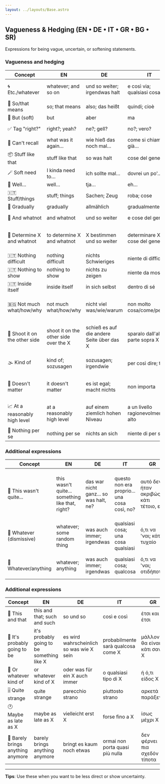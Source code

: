 ```yaml
---
layout: ../layouts/Base.astro
---
```

## Vagueness & Hedging (EN • DE • IT • GR • BG • SR)

Expressions for being vague, uncertain, or softening statements.

### Vagueness and hedging
| Concept | EN | DE | IT | GR | BG | SR |
|---|---|---|---|---|---|---|
| 🌀 Etc./whatever | whatever; and so on | und so weiter; irgendwas halt | e così via; qualsiasi cosa | και τα λοιπά; ό,τι να 'ναι | не знам си какво… | itd.; šta god |
| 🔁 So/that means | so; that means | also; das heißt | quindi; cioè | άρα; δηλαδή | значи | dakle; to znači |
| 🚧 But (soft) | but | aber | ma | αλλά | ама | ali |
| ✅ Tag "right?" | right?; yeah? | ne?; gell? | no?; vero? | έτσι; σωστά; ε; | нали?; нали вече спа не | jel da?; zar ne? |
| 🧠 Can't recall | what was it again… | wie hieß das noch mal… | come si chiamava già… | πώς το λέγανε… | к'во беше там… | kako se ono zvaše... |
| 📦 Stuff like that | stuff like that | so was halt | cose del genere | τέτοια πράγματα | такива там | takve stvari |
| 🪄 Soft need | I kinda need to… | ich sollte mal… | dovrei un po'… | κάπως πρέπει να… | нещо трябва да… | trebalo bi da... |
| 🤷 Well… | well… | tja… | eh… | ε… | еми… | pa... |
| 🇮🇹 Stuff/things | stuff; things | Sachen; Zeug | roba; cose | πράγματα; αντικείμενα | неща; работи | stvari |
| 🤷 Gradually | gradually | allmählich | gradualmente | σταδιακά | постепенно | postepeno |
| 🤷 And whatnot | and whatnot | und so weiter | e cose del genere | και τα λοιπά | и какво ли не | i šta sve ne |
| 🤷 Determine X and whatnot | to determine X and whatnot | X bestimmen und so weiter | determinare X e cose del genere | να καθορίσω X και τα λοιπά | да определя X и какво ли не | odrediti X i šta sve ne |
| 🇮🇹 Nothing difficult | nothing difficult | nichts Schwieriges | niente di difficile | τίποτα δύσκολο | нищо трудно | ništa teško |
| 🇮🇹 Nothing to show | nothing to show | nichts zu zeigen | niente da mostrare | τίποτα να δείξω | нищо за показване | ništa za pokazati |
| 🇮🇹 Inside itself | inside itself | in sich selbst | dentro di sé | μέσα του | в себе си | unutar sebe |
| 🇧🇬 Not much what/how/why | not much what/how/why | nicht viel was/wie/warum | non molto cosa/come/perché | όχι πολύ τι/πώς/γιατί | то няма много какво/как/защо | nema mnogo šta/kako/zašto |
| 🤷 Shoot it on the other side | shoot it on the other side over the X | schieß es auf die andere Seite über das X | sparalo dall'altra parte sopra X | ρίξ' το από την άλλη πλευρά πάνω από το X | стреляй го от другата страна над X | prebaci to na drugu stranu preko X |
| 🌫️ Kind of | kind of; sozusagen | sozusagen; irgendwie | per così dire; tipo | ας πούμε; κάπως | така да се каже; нещо като | nekako; na neki način |
| 🤷 Doesn't matter | it doesn't matter | es ist egal; macht nichts | non importa | δεν πειράζει; δεν έχει σημασία | няма значение | nema veze; nije bitno |
| 📈 At a reasonably high level | at a reasonably high level | auf einem ziemlich hohen Niveau | a un livello ragionevolmente alto | σε ένα λογικά υψηλό επίπεδο | на разумно високо ниво | na razumno visokom nivou |
| 🤔 Nothing per se | nothing per se | nichts an sich | niente di per sé | τίποτα από μόνο του | нищо само по себе си | ništa samo po sebi |

### Additional expressions
| Concept | EN | DE | IT | GR | BG | SR |
|---|---|---|---|---|---|---|
| 🤷 This wasn't quite... | this wasn't quite... something like that, right? | das war nicht ganz... so was halt, ne? | questo non era proprio... una cosa così, no? | αυτό δεν ήταν ακριβώς... κάτι τέτοιο, ε; | тоя не беше чак... нещо такова нали | ovo nije bilo baš... tako nešto, jel da? |
| 🤷 Whatever (dismissive) | whatever; some random thing | was auch immer; irgendwas | qualsiasi cosa; una cosa qualsiasi | ό,τι να 'ναι; κάτι τυχαίο | еди какво си | šta god; bilo šta |
| 🔄 Whatever/anything | whatever; anything | was auch immer; irgendwas | qualsiasi cosa; qualcosa | ό,τι να 'ναι; οτιδήποτε | каквото и да е; нещо си | šta god; bilo šta |

### Additional expressions
| Concept | EN | DE | IT | GR | BG | SR |
|---|---|---|---|---|---|---|
| 🤷 This and that | this and that; such and such | so und so | così e così | έτσι και έτσι | така и така | ovo i ono; to i to |
| 🔮 It's probably going to be | it's probably going to be something like X | es wird wahrscheinlich so was wie X sein | probabilmente sarà qualcosa come X | μάλλον θα είναι κάτι σαν X | вероятно ще бъде нещо като X | verovatno će biti nešto kao X |
| 🤷 Or whatever kind of | or whatever kind of X | oder was für ein X auch immer | o qualsiasi tipo di X | ή ό,τι είδος X | или каквото и да е X | ili bilo kakav X |
| 🎚️ Quite strange | quite strange | parecchio strano | piuttosto strano | αρκετά παράξενο | доста странно | prilično čudno |
| 🕐 Maybe as late as X | maybe as late as X | vielleicht erst X | forse fino a X | ίσως μέχρι X | май чак X | možda tek u X |
| 🤷 Barely brings anything anymore | barely brings anything anymore | bringt es kaum noch etwas | ormai non porta quasi più nulla | δεν φέρνει πια σχεδόν τίποτα | вече почти нищо не носи | jedva da više išta donosi |

---
**Tips**: Use these when you want to be less direct or show uncertainty.

